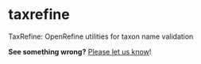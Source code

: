taxrefine
=========

TaxRefine: OpenRefine utilities for taxon name validation

**See something wrong?** [Please let us know](https://github.com/gaurav/taxrefine/issues)!
